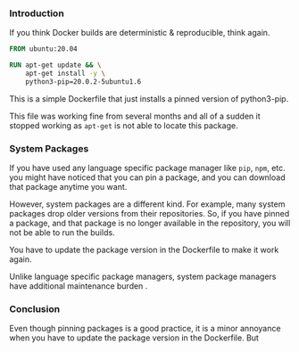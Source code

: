 <!--
.. title: Problems with pinning OS packages in Dockerfile
.. slug: pinning-os-packages-in-dockerfile
.. date: 2023-02-16 06:29:35 UTC+05:30
.. tags: python, docker, devops, draft
.. category:  
.. link: 
.. description: What are problems caused by pinning OS packages in Dockerfile
.. type: text
-->


### Introduction

If you think Docker builds are deterministic & reproducible, think again.

```dockerfile
FROM ubuntu:20.04

RUN apt-get update && \
    apt-get install -y \
    python3-pip=20.0.2-5ubuntu1.6
```

This is a simple Dockerfile that just installs a pinned version of python3-pip.

This file was working fine from several months and all of a sudden it stopped working as `apt-get` is not able to locate this package.

### System Packages

If you have used any language specific package manager like `pip`, `npm`, etc. you might have noticed that you can pin a package, and you can download that package anytime you want.

However, system packages are a different kind. For example, many system packages drop older versions from their repositories. So, if you have pinned a package, and that package is no longer available in the repository, you will not be able to run the builds.

You have to update the package version in the Dockerfile to make it work again.

Unlike language specific package managers, system package managers have additional maintenance burden .

### Conclusion

Even though pinning packages is a good practice, it is a minor annoyance when you have to update the package version in the Dockerfile. But 